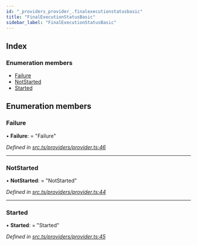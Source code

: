 ```yaml
---
id: "_providers_provider_.finalexecutionstatusbasic"
title: "FinalExecutionStatusBasic"
sidebar_label: "FinalExecutionStatusBasic"
---
```


## Index

### Enumeration members

* [Failure](_providers_provider_.finalexecutionstatusbasic.md#failure)
* [NotStarted](_providers_provider_.finalexecutionstatusbasic.md#notstarted)
* [Started](_providers_provider_.finalexecutionstatusbasic.md#started)

## Enumeration members

###  Failure

• **Failure**: = "Failure"

*Defined in [src.ts/providers/provider.ts:46](https://github.com/nearprotocol/nearlib/blob/d578981/src.ts/providers/provider.ts#L46)*

___

###  NotStarted

• **NotStarted**: = "NotStarted"

*Defined in [src.ts/providers/provider.ts:44](https://github.com/nearprotocol/nearlib/blob/d578981/src.ts/providers/provider.ts#L44)*

___

###  Started

• **Started**: = "Started"

*Defined in [src.ts/providers/provider.ts:45](https://github.com/nearprotocol/nearlib/blob/d578981/src.ts/providers/provider.ts#L45)*
